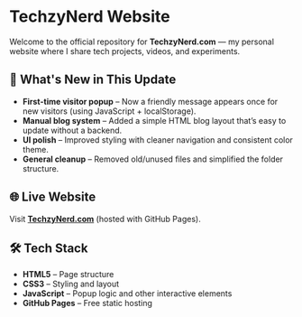 # TechzyNerd Website

Welcome to the official repository for **TechzyNerd.com** — my personal website where I share tech projects, videos, and experiments.

## 🚀 What's New in This Update
- **First-time visitor popup** – Now a friendly message appears once for new visitors (using JavaScript + localStorage).
- **Manual blog system** – Added a simple HTML blog layout that’s easy to update without a backend.
- **UI polish** – Improved styling with cleaner navigation and consistent color theme.
- **General cleanup** – Removed old/unused files and simplified the folder structure.

## 🌐 Live Website
Visit **[TechzyNerd.com](https://techzynerd.com)** (hosted with GitHub Pages).

## 🛠 Tech Stack
- **HTML5** – Page structure  
- **CSS3** – Styling and layout  
- **JavaScript** – Popup logic and other interactive elements  
- **GitHub Pages** – Free static hosting


